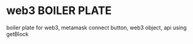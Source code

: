 # web3 BOILER PLATE
 boiler plate for web3, metamask connect button, web3 object, api using getBlock
